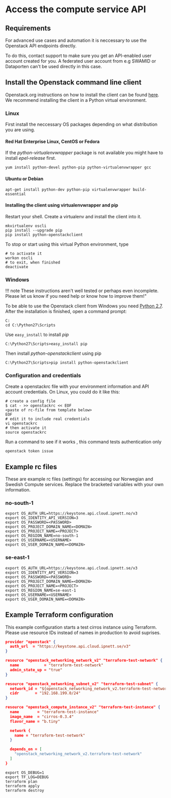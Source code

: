 # Access the compute service API

## Requirements

For advanced use cases and automation it is neccessary to use the
Openstack API endpoints directly.

To do this, contact support to make sure you get an API-enabled
user account created for you. A federated user account from e.g SWAMID
or Dataporten can't be used directly in this case.

## Install the Openstack command line client

Openstack.org instructions on how to install the client can be found
[here]. We recommend installing the client in a Python virtual environment.

[here]: https://docs.openstack.org/user-guide/common/cli-install-openstack-command-line-clients.html

### Linux

First install the neccessary OS packages depending on what distribution you are
using.

#### Red Hat Enterprise Linux, CentOS or Fedora

If the _python-virtualenvwrapper_ package is not available you might have to
install _epel-release_ first.

    yum install python-devel python-pip python-virtualenvwrapper gcc

#### Ubuntu or Debian

    apt-get install python-dev python-pip virtualenvwrapper build-essential

#### Installing the client using virtualenvwrapper and pip

Restart your shell. Create a virtualenv and install the client into it.

```shell
mkvirtualenv oscli
pip install --upgrade pip
pip install python-openstackclient
```

To stop or start using this virtual Python environment, type

```shell
# to activate it
workon oscli
# to exit, when finished
deactivate
```

### Windows

!!! note
    These instructions aren't well tested or perhaps even incomplete.
    Please let us know if you need help or know how to improve them!"

To be able to use the Openstack client from Windows you need [Python 2.7].
After the installation is finished, open a command prompt:

```shell
C:
cd C:\Python27\Scripts
```

Use `easy_install` to install _pip_

```shell
C:\Python27\Scripts>easy_install pip
```

Then install _python-openstackclient_ using pip
```shell
C:\Python27\Scripts>pip install python-openstackclient
```

[Python 2.7]: https://www.python.org/downloads/

### Configuration and credentials

Create a openstackrc file with your environment information and API account
credentials. On Linux, you could do it like this:

```shell
# create a config file
$ cat - >> openstackrc << EOF
<paste of rc-file from template below>
EOF
# edit it to include real credentials
vi openstackrc
# then activate it
source openstackrc
```

Run a command to see if it works , this command tests authentication only

```shell
openstack token issue
```

## Example rc files

These are example rc files (settings) for accessing our Norwegian and
Swedish Compute services. Replace the bracketed variables with your own
information.

### no-south-1

```shell
export OS_AUTH_URL=https://keystone.api.cloud.ipnett.no/v3
export OS_IDENTITY_API_VERSION=3
export OS_PASSWORD=<PASSWORD>
export OS_PROJECT_DOMAIN_NAME=<DOMAIN>
export OS_PROJECT_NAME=<PROJECT>
export OS_REGION_NAME=no-south-1
export OS_USERNAME=<USERNAME>
export OS_USER_DOMAIN_NAME=<DOMAIN>
```

### se-east-1

```shell
export OS_AUTH_URL=https://keystone.api.cloud.ipnett.se/v3
export OS_IDENTITY_API_VERSION=3
export OS_PASSWORD=<PASSWORD>
export OS_PROJECT_DOMAIN_NAME=<DOMAIN>
export OS_PROJECT_NAME=<PROJECT>
export OS_REGION_NAME=se-east-1
export OS_USERNAME=<USERNAME>
export OS_USER_DOMAIN_NAME=<DOMAIN>
```

## Example Terraform configuration

This example configuration starts a test cirros instance using Terraform.
Please use resource IDs instead of names in production to avoid suprises.

```json
provider "openstack" {
  auth_url  = "https://keystone.api.cloud.ipnett.se/v3"
}

resource "openstack_networking_network_v2" "terraform-test-network" {
  name           = "terraform-test-network"
  admin_state_up = "true"
}

resource "openstack_networking_subnet_v2" "terraform-test-subnet" {
  network_id = "${openstack_networking_network_v2.terraform-test-network.id}"
  cidr       = "192.168.199.0/24"
}

resource "openstack_compute_instance_v2" "terraform-test-instance" {
  name        = "terraform-test-instance"
  image_name  = "cirros-0.3.4"
  flavor_name = "b.tiny"

  network {
    name = "terraform-test-network"
  }

  depends_on = [
    "openstack_networking_network_v2.terraform-test-network"
  ]
}
```

```shell
export OS_DEBUG=1
export TF_LOG=DEBUG
terraform plan
terraform apply
terraform destroy
```

